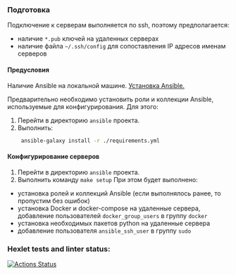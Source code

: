 ### Подготовка
Подключение к серверам выполняется по ssh, поэтому предполагается:
* наличие `*.pub` ключей на удаленных серверах
* наличие файла `~/.ssh/config` для сопоставления IP адресов именам серверов

#### Предусловия
Наличие Ansible на локальной машине. [Установка Ansible.](https://docs.ansible.com/ansible/latest/installation_guide/index.html)

Предварительно необходимо установить роли и коллекции Ansible, используемые для конфигурирования. Для этого:
1. Перейти в директорию `ansible` проекта.
2. Выполнить:
   ```bash 
    ansible-galaxy install -r ./requirements.yml 
   ```
#### Конфигурирование серверов
1. Перейти в директорию `ansible` проекта.
2. Выполнить команду ```make setup```
При этом будет выполнено:
- установка ролей и коллекций Ansible (если выполнялось ранее, то пропустим без ошибок)
- установка Docker и docker-compose на удаленные сервера, добавление пользователей `docker_group_users` в группу `docker`  
- установка необходимых пакетов python на удаленные сервера
- добавление пользователя `ansible_ssh_user` в группу `sudo`

### Hexlet tests and linter status:
[![Actions Status](https://github.com/yura2201/devops-for-programmers-project-76/actions/workflows/hexlet-check.yml/badge.svg)](https://github.com/yura2201/devops-for-programmers-project-76/actions)